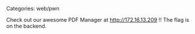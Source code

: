 Categories: web/pwn

Check out our awesome PDF Manager at http://172.16.13.209 !!
The flag is on the backend.